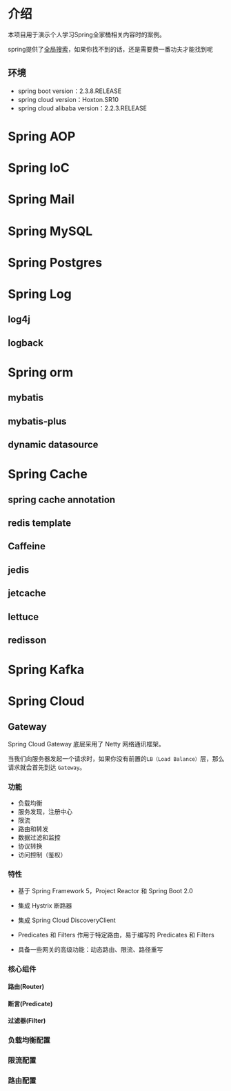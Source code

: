 # 介绍

本项目用于演示个人学习Spring全家桶相关内容时的案例。

spring提供了[全局搜索](https://docs.spring.io/spring-boot/search.html)，如果你找不到的话，还是需要费一番功夫才能找到呢

## 环境

- spring boot version：2.3.8.RELEASE
- spring cloud version：Hoxton.SR10
- spring cloud alibaba version：2.2.3.RELEASE

# Spring AOP

# Spring IoC

# Spring Mail

# Spring MySQL

# Spring Postgres

# Spring Log

## log4j

## logback

# Spring orm

## mybatis

## mybatis-plus

## dynamic datasource

# Spring Cache

## spring cache annotation

## redis template

## Caffeine

## jedis

## jetcache

## lettuce

## redisson

# Spring Kafka

# Spring Cloud

## Gateway

Spring Cloud Gateway 底层采用了 Netty 网络通讯框架。

当我们向服务器发起一个请求时，如果你没有前置的`LB（Load Balance）`层，那么请求就会首先到达 `Gateway`。

### 功能

- 负载均衡
- 服务发现，注册中心
- 限流
- 路由和转发
- 数据过滤和监控
- 协议转换
- 访问控制（鉴权）

### 特性

- 基于 Spring Framework 5，Project Reactor 和 Spring Boot 2.0

- 集成 Hystrix 断路器

- 集成 Spring Cloud DiscoveryClient

- Predicates 和 Filters 作用于特定路由，易于编写的 Predicates 和 Filters

- 具备一些网关的高级功能：动态路由、限流、路径重写

### 核心组件

#### 路由(Router)

#### 断言(Predicate)

#### 过滤器(Filter)

### 负载均衡配置

### 限流配置

### 路由配置
